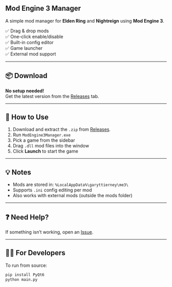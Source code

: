 ## Mod Engine 3 Manager

A simple mod manager for **Elden Ring** and **Nightreign** using **Mod Engine 3**.

✅ Drag & drop mods  
✅ One-click enable/disable  
✅ Built-in config editor  
✅ Game launcher  
✅ External mod support

---

## 📦 Download

**No setup needed!**  
Get the latest version from the [Releases](https://github.com/2pz/me3-manager/releases) tab.

---

## 🚀 How to Use

1. Download and extract the `.zip` from [Releases](https://github.com/2pz/ne3-manager/releases).
2. Run `ModEngine3Manager.exe`
3. Pick a game from the sidebar
4. Drag `.dll` mod files into the window
5. Click **Launch** to start the game

---

## 💡 Notes

- Mods are stored in: `%LocalAppData%\garyttierney\me3\`
- Supports `.ini` config editing per mod
- Also works with external mods (outside the mods folder)

---

## ❓ Need Help?

If something isn’t working, open an [Issue]([https://github.com/YOUR_USERNAME/YOUR_REPO_NAME/issues](https://github.com/2Pz/ne3-manager/issues)).

---

## 🧑‍💻 For Developers

To run from source:

```bash
pip install PyQt6
python main.py
